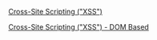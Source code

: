 [Cross-Site Scripting ("XSS")](./A3-Cross-Site-Scripting)

[Cross-Site Scripting ("XSS") - DOM Based](./A3-Cross-Site-Scripting-DOM-Based)